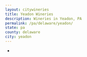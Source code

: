 ```yaml
---
layout: citywineries
title: Yeadon Wineries
description: Wineries in Yeadon, PA
permalink: /pa/delaware/yeadon/
state: pa
county: delaware
city: yeadon
---
```

-

